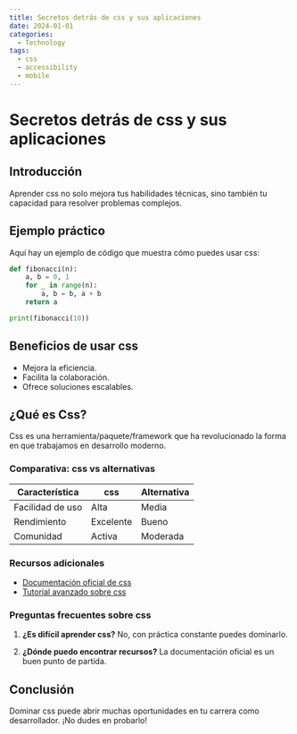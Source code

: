 ```yaml
---
title: Secretos detrás de css y sus aplicaciones
date: 2024-01-01
categories: 
  - Technology
tags:
  - css
  - accessibility
  - mobile
---
```


# Secretos detrás de css y sus aplicaciones

## Introducción

Aprender css no solo mejora tus habilidades técnicas, sino también tu capacidad para resolver problemas complejos.

## Ejemplo práctico

Aquí hay un ejemplo de código que muestra cómo puedes usar css:

```python
def fibonacci(n):
    a, b = 0, 1
    for _ in range(n):
        a, b = b, a + b
    return a

print(fibonacci(10))
```

## Beneficios de usar css

- Mejora la eficiencia.
- Facilita la colaboración.
- Ofrece soluciones escalables.

## ¿Qué es Css?

Css es una herramienta/paquete/framework que ha revolucionado la forma en que trabajamos en desarrollo moderno.

### Comparativa: css vs alternativas

| Característica | css | Alternativa |
|---------------|-------------|------------|
| Facilidad de uso | Alta | Media |
| Rendimiento | Excelente | Bueno |
| Comunidad | Activa | Moderada |

### Recursos adicionales

- [Documentación oficial de css](https://example.com)
- [Tutorial avanzado sobre css](https://example.com/tutorial)

### Preguntas frecuentes sobre css

1. **¿Es difícil aprender css?**
   No, con práctica constante puedes dominarlo.

2. **¿Dónde puedo encontrar recursos?**
   La documentación oficial es un buen punto de partida.

## Conclusión

Dominar css puede abrir muchas oportunidades en tu carrera como desarrollador. ¡No dudes en probarlo!